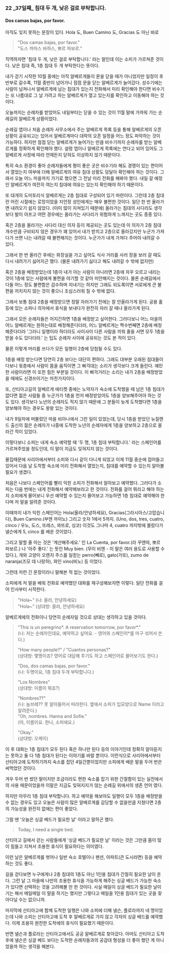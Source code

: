 ### 22 _37일째\_ 침대 두 개, 낮은 걸로 부탁합니다.
#### Dos camas bajas, por favor.

아직도 잊지 못하는 문장이 있다. 
Hola 도, Buen Camino 도, Gracias 도 아닌 바로 

> "Dos camas bajas, por favor."  
> "도스 까마스 바하스, 뽀르 파보르."

직역하자면 '침대 두 개, 낮은 걸로 부탁합니다.' 라는 말인데 이는
소피가 가르쳐준 것이다. 낮은 침대 즉, 1층 침대 두 개 부탁한다는 뜻이다.

내가 걷기 시작한 10월 중에는 아직 알베르게들이 문을 닫을 때가 아니었지만 
일정이 후반부로 갈수록, 11월 중반이 넘어가니 점점 문을 닫는 알베르게가 늘어갔다.
성수기에는 사람이 넘쳐나서 알베르게에 남는 침대가 있는지 전화해서 미리 확인해야 한다면 
비수기는 또 나름대로 그 날 가려고 하는 알베르게가 열고 있는지를 확인하고 이동해야 하는 것이다.

오늘까지는 순례자를 받았어도 내일부터는 닫을 수 있는 것이 11월 말에 가까워 가는 
순례길의 알베르게 상황이었다.

순례길 앱이나 처음 순례자 사무소에서 주는 알베르게 목록 등을 통해 
알베르게의 오픈 상황이 공유되고는 있어서 알베르게마다 대략의 오픈 일정을 어느 정도 
파악하는 것이 가능하다. 하지만 점점 닫는 알베르게가 늘어가는 만큼
비수기까지 순례자를 받는 알베르게를 정확하게 확인해야 했다. 
설령 앱이나 알베르게 목록에는 연다고 되어 있어도 그 알베르게 사정에 따라 
언제든지 닫혀도 이상하지 않기 때문이다.

특히 숙소 환경이 좋아 순례자들에게 평이 좋은 곳은 비수기라 해도 
경쟁이 있는 편이어서 열었는지 여부에 더해 알베르게의 여유 침대 상황도 덩달아 확인해야 하는 것이다. 
그래서 오늘 어느 마을까지 가기로 했으면 그 전날 미리 전화를 해봐야 했다.
내일 갈 예정인 알베르게가 여전히 여는지 침대에 여유는 있는지 확인해야 하기 때문이다.

또 대개의 도미토리식 알베르게는 2층 침대로 구성되어 있기 마련이다.
그런데 2층 침대란 어린 시절에는 로망이었을 지언정 
성인에게는 매우 불편한 것이다.
일단 한 번 올라가면 내려오기 쉽지 않았다.
(이미 많이 지쳐있기 때문에) 올라가는 침대의 사다리도
생각보다 발이 아프고 어떤 경우에는 올라가는 사다리가 위험하게 느껴지는 곳도 종종 있다.

혹은 2층을 올라가는 사다리 대신 의자 등이 제공되는 곳도 있는데 
이 의자가 2층 침대 개수만큼 구비되지 않은 경우가 꽤 있어서 
내가 받치고 2층으로 올라갔지만 누군가 가져다가 쓰면 나는 내려갈 때 
불편해지는 것이다. 누군가가 내게 가져다 주어야 내려갈 수 있다.

그래서 한 번 올라간 후에는 화장실을 가고 싶어도 식사 거리를 사러 장을 보러 갈 때도 
다시 내려가기 싫어지곤 했다.
(물론 내려가기 싫다고 해도 내려갈 수 밖에 없지만)

혹은 2층을 배정받았는데 1층이 내가 아는 사람이 아니라면
2층에 자꾸 오르고 내리는 것이 1층에 있는 사람에게 불편을 야기할 것 같아 
미안해지는 것이다.
물론 순례길에서 다들 어느 정도 불편함은 감수하며 지내기는 하지만 
그래도 되도록이면 서로에게 큰 불편을 끼치지지 않는 것이 좋으니 
조심스러워 질 수 밖에 없다.

그래서 보통 침대 2층을 배정받으면 정말 자러가기 전에는 잘 안올라가게 된다.
공용 홀 등에 있는 소파나 의자에서 휴식을 보내다가 완전히 자러 갈 때나 올라가게 된다.

그래서 모든 순례자들은 어지간하면 1층을 배정받고 싶어한다.
그러다보니 어느 마을의 어느 알베르게는 원하는대로 배정해준다더라, 
어느 알베르게는 짝수번째면 2층에 배정해준다더라 '그러니 일행이라 하더라도 
사이사이 다른 사람을 끼워 줄을 서면 모두 1층을 받을 수도 있다더라.'
는 팁도 순례자 사이에 공유되는 것도 본 적이 있다.

물론 이렇게 머리를 쓰다가 모든 일행이 2층에 당첨될 수도 있다.

1층을 배정 받는다면 당연히 2층 보다는 대단히 편하다. 
그래도 대부분 오래된 침대들이다보니 윗층에서 사람이 몸을
움직이면 그 삐걱대는 소리가 생각보다 크게 들린다.
예민한 사람이라면 이 또한 힘든 부분일 것이다.
이 삐걱거리는 소리는 내가 2층을 배정받았을 때에도 신경쓰이기는 마찬가지이다.

또, 산티아고길의 알베르게 에티켓 중에는 노약자가 숙소에 도착했을 때
남은 1층 침대가 없다면 젊은 사람들 중 누군가가 1층을 먼저 배정받았어도 
1층을 양보해주어야 하는 것도 있다. 
생각보다 노년의 순례자도 적지 않기 때문에 그 분들이 늦게 도착했다면 
1층을 양보해야 하는 경우도 왕왕 있는 것이다.

내가 9일차에 머물렀던 마을 비아나에서 그런 일이 있었는데, 
당시 1층을 받았던 뉴질랜드 출신의 젊은 순례자가 나중에 도착한 
노년의 순례자에게 1층을 양보하고 2층으로 올라간 적이 있었다.

이렇다보니 소피는 내게 숙소 예약할 때 '두 명, 1층 침대 부탁합니다.' 라는 
스페인어를 가르쳐주었을 정도인데, 이 말이 지금도 잊혀지지 않는 것이다.

물집때문에 사리아에서부터 소피와 다시 같이 다니게 되었고 
이제 11월 중순에 접어들고 있어서 다음 날 도착할 숙소에 미리 전화해서 
열었는지, 침대를 예약할 수 있는지 알아볼 필요가 생겼다.

처음은 나보다 스페인어를 빨리 익힌 소피가 전화해서 알아보고 예약했다. 
그러다가 소피는 다음 번에는 내게 전화해서 예약해보라고 한 것이다.
전화를 걸어 뭐라고 해야 하는지 소피에게 물어보니 우선 예약할 수 있는지 물어보고 
가능하면 1층 침대로 예약해야 한다며 저 말을 알려준 것이다.

이때까지 내가 익힌 스페인어는 Hola(올라/안녕하세요), Gracias(그라시아스/고맙습니다), 
Buen Camino.(부엔 까미노) 그리고 
숫자 1에서 5까지. (Uno, dos, tres, cuatro, cinco / 우노, 도스, 뜨레스, 꽈뜨로, 싱코)
이것도 그나마 4, cuatro 까지밖에 몰랐다가 넬슨에게 5, cinco 를 배운 것이었다.

그리고 말할 줄 아는 것은 '계산해주세요.' 인
La Cuenta, por favor.(라 꾸엔따, 뽀르 파보르.) 나 
'아주 좋다.' 는 뜻인 Muy bien. (무이 비엔 - 이 말은 여러 용도로 사용할 수 있다.),
개와 고양이 오렌지 주스를 일컫는 perro(뻬로), gato(가또), zumo de naranja(즈모 데 나랑하),
와인 vino(비노) 등 이었다.

그런데 저런 긴 문장이라니 말해본 적 없는 것이었다.

소피에게 저 말을 배워 전화로 예약했던 대화를 재구성해보자면 이렇다.
일단 전화를 걸어 인사부터 시작한다.

> "Hola~" (나: 올라, 안녕하세요)  
> "Hola~" (상대방: 올라, 안녕하세요)

알베르게에의 전화이니 당연히 순례자일 것으로 상대는 생각하고 있을 것이다.

> "This is un peregrino*. A reservation tomorrow, por favor*."  
> (나: 저는 순례자인데요, 예약하고 싶어요. - 영어와 스페인어*를 마구 섞어서 쓴다.)
> 
> "How many people?" / "Cuantos personas?"   
> (상대방: 몇명이죠? 영어로 대답해 주기도 하고 스페인어로 물어보기도 한다.)
> 
> "Dos, dos camas bajas, por favor."  
> (나: 두명이요, 1층 침대 두개 부탁합니다.) 
> 
> "Los Nombres"  
> (상대방: 이름이 뭐죠?)
> 
> "Nombres??"  
> (나: 놈브레?? 못 알아들어서 따라한다. 옆에서 소피가 입모양으로 Name 이라고 알려준다.)  
> "Oh, nombres. Hanna and Sofie."  
> (아, 이름이요. 한나, 소피에요.)
> 
> "Okay."  
> (상대방: 오케이)

이 후 대화는 1층 침대가 모두 된다 혹은 하나만 된다 등의 이야기인데 
정확히 알아듣지는 못하고 둘 다 1층 침대가 된다는 이야기를 바랄 뿐이다.
이런식으로 사리아에서부터 산티아고에 도착하기까지 숙소를 잡던 4일간뿐이었지만 
소피에게 배운 말을 두어 번은 써먹었던 것이다.

겨우 두어 번 썼던 말이지만 조금이라도 편한 숙소를 잡기 위한 간절함이 있는 
실전에서의 사용 때문이었을까 이말은 지금도 잊혀지지가 않는 
순례길 위에서의 생존 언어 였다.

하지만 아무리 1층 침대 부탁합니다. 하고 예약을 해보아도 
일행이 모두 1층을 배정받을 수 없는 경우도 있고 
오늘은 사람이 많은 알베르게를 감당할 수 없을만큼 지쳤다면 
2층의 가능성을 완전히 없애는 편이 좋았다.

그럴 땐 '오늘은 싱글 베드가 필요한 날' 이라고 말하곤 했다.

> Today, I need a single bed.

산티아고 길에서 걷는 사람들에게 '싱글 베드가 필요한 날' 이라는
것은 그만큼 몸이 많이 힘들고 지쳐서 조용한 휴식이 필요하다는 의미였다.

이런 날은 알베르게를 벗어나 일반 숙소 호텔이나 펜션, 
아파트(큰 도시라면) 등을 예약하는 것도 좋다.

길을 걷다보면 누구에게나 2층 침대의 1층도 아닌 1인용 침대가 간절히 필요한 날이 온다.
그런 날 그 마을에 나만의 조용한 휴식을 가능하게 해주는 싱글 베드가 가능한 
숙소가 있다면 선택하는 것을 고려해볼 만 한 것이다.
사실 매일이 싱글 베드가 필요한 날이기는 해서 매일매일 이 말을 하기는 했지만
그렇다고 매일을 1인용 침대가 있는 곳을 찾아다닐 수는 없으니까.

마지막에 산티아고에 함께 도착한 일행은 
나와 소피에 더해 넬슨, 플로라까지 네 명이었는데 나와 소피는 산티아고에 도착 후 
알베르게로 가지 않고 각자의 싱글 베드를 예약했다. 
이제 조용히 완전한 도착에의 휴식이 필요했기 때문이다. 

반면 넬슨과 플로라는 산티아고에서도 공공 알베르게로 찾아갔다.
아마도 산티아고 도착 후에 넬슨은 싱글 베드 보다는 
도착한 순례자들과의 공감대 형성을 더 좋아 했던 게 아니었을까 하는 생각을 해본다.